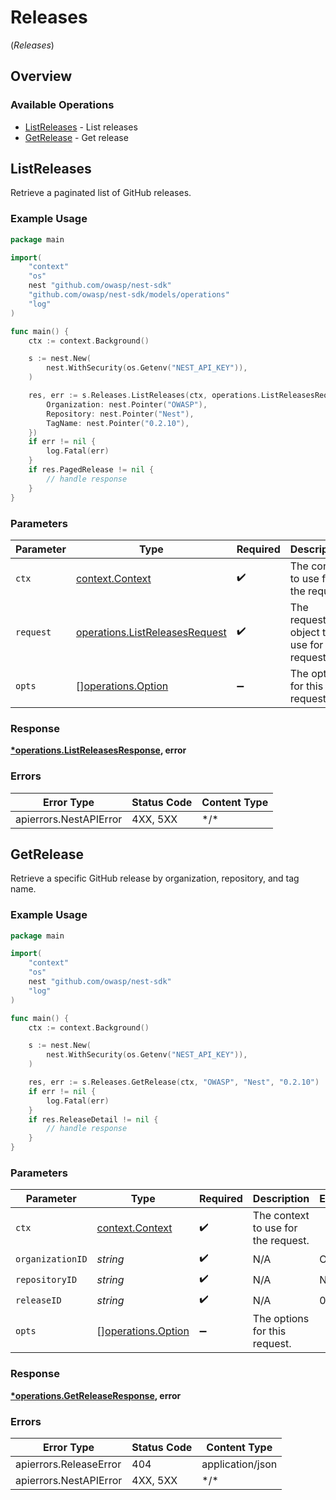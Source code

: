# Releases
(*Releases*)

## Overview

### Available Operations

* [ListReleases](#listreleases) - List releases
* [GetRelease](#getrelease) - Get release

## ListReleases

Retrieve a paginated list of GitHub releases.

### Example Usage

<!-- UsageSnippet language="go" operationID="list_releases" method="get" path="/api/v0/releases/" -->
```go
package main

import(
	"context"
	"os"
	nest "github.com/owasp/nest-sdk"
	"github.com/owasp/nest-sdk/models/operations"
	"log"
)

func main() {
    ctx := context.Background()

    s := nest.New(
        nest.WithSecurity(os.Getenv("NEST_API_KEY")),
    )

    res, err := s.Releases.ListReleases(ctx, operations.ListReleasesRequest{
        Organization: nest.Pointer("OWASP"),
        Repository: nest.Pointer("Nest"),
        TagName: nest.Pointer("0.2.10"),
    })
    if err != nil {
        log.Fatal(err)
    }
    if res.PagedRelease != nil {
        // handle response
    }
}
```

### Parameters

| Parameter                                                                        | Type                                                                             | Required                                                                         | Description                                                                      |
| -------------------------------------------------------------------------------- | -------------------------------------------------------------------------------- | -------------------------------------------------------------------------------- | -------------------------------------------------------------------------------- |
| `ctx`                                                                            | [context.Context](https://pkg.go.dev/context#Context)                            | :heavy_check_mark:                                                               | The context to use for the request.                                              |
| `request`                                                                        | [operations.ListReleasesRequest](../../models/operations/listreleasesrequest.md) | :heavy_check_mark:                                                               | The request object to use for the request.                                       |
| `opts`                                                                           | [][operations.Option](../../models/operations/option.md)                         | :heavy_minus_sign:                                                               | The options for this request.                                                    |

### Response

**[*operations.ListReleasesResponse](../../models/operations/listreleasesresponse.md), error**

### Errors

| Error Type             | Status Code            | Content Type           |
| ---------------------- | ---------------------- | ---------------------- |
| apierrors.NestAPIError | 4XX, 5XX               | \*/\*                  |

## GetRelease

Retrieve a specific GitHub release by organization, repository, and tag name.

### Example Usage

<!-- UsageSnippet language="go" operationID="get_release" method="get" path="/api/v0/releases/{organization_id}/{repository_id}/{release_id}" -->
```go
package main

import(
	"context"
	"os"
	nest "github.com/owasp/nest-sdk"
	"log"
)

func main() {
    ctx := context.Background()

    s := nest.New(
        nest.WithSecurity(os.Getenv("NEST_API_KEY")),
    )

    res, err := s.Releases.GetRelease(ctx, "OWASP", "Nest", "0.2.10")
    if err != nil {
        log.Fatal(err)
    }
    if res.ReleaseDetail != nil {
        // handle response
    }
}
```

### Parameters

| Parameter                                                | Type                                                     | Required                                                 | Description                                              | Example                                                  |
| -------------------------------------------------------- | -------------------------------------------------------- | -------------------------------------------------------- | -------------------------------------------------------- | -------------------------------------------------------- |
| `ctx`                                                    | [context.Context](https://pkg.go.dev/context#Context)    | :heavy_check_mark:                                       | The context to use for the request.                      |                                                          |
| `organizationID`                                         | *string*                                                 | :heavy_check_mark:                                       | N/A                                                      | OWASP                                                    |
| `repositoryID`                                           | *string*                                                 | :heavy_check_mark:                                       | N/A                                                      | Nest                                                     |
| `releaseID`                                              | *string*                                                 | :heavy_check_mark:                                       | N/A                                                      | 0.2.10                                                   |
| `opts`                                                   | [][operations.Option](../../models/operations/option.md) | :heavy_minus_sign:                                       | The options for this request.                            |                                                          |

### Response

**[*operations.GetReleaseResponse](../../models/operations/getreleaseresponse.md), error**

### Errors

| Error Type             | Status Code            | Content Type           |
| ---------------------- | ---------------------- | ---------------------- |
| apierrors.ReleaseError | 404                    | application/json       |
| apierrors.NestAPIError | 4XX, 5XX               | \*/\*                  |